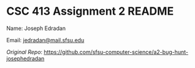 # CSC 413 Assignment 2 README

Name: Joseph Edradan

Email: jedradan@mail.sfsu.edu

_Original Repo_: https://github.com/sfsu-computer-science/a2-bug-hunt-josephedradan 